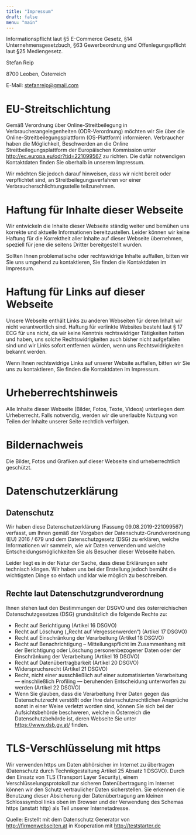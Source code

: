```yaml
---
title: "Impressum"
draft: false
menu: "main"
---
```


Informationspflicht laut §5 E-Commerce Gesetz, §14 Unternehmensgesetzbuch, §63 Gewerbeordnung und Offenlegungspflicht laut §25 Mediengesetz.

Stefan Reip

8700 Leoben, 
Österreich

E-Mail: stefanreip@gmail.com

# EU-Streitschlichtung
Gemäß Verordnung über Online-Streitbeilegung in Verbraucherangelegenheiten (ODR-Verordnung) möchten wir Sie über die Online-Streitbeilegungsplattform (OS-Plattform) informieren.
Verbraucher haben die Möglichkeit, Beschwerden an die Online Streitbeilegungsplattform der Europäischen Kommission unter <http://ec.europa.eu/odr?tid=221099567> zu richten. Die dafür notwendigen Kontaktdaten finden Sie oberhalb in unserem Impressum.

Wir möchten Sie jedoch darauf hinweisen, dass wir nicht bereit oder verpflichtet sind, an Streitbeilegungsverfahren vor einer Verbraucherschlichtungsstelle teilzunehmen.

# Haftung für Inhalte dieser Webseite
Wir entwickeln die Inhalte dieser Webseite ständig weiter und bemühen uns korrekte und aktuelle Informationen bereitzustellen. Leider können wir keine Haftung für die Korrektheit aller Inhalte auf dieser Webseite übernehmen, speziell für jene die seitens Dritter bereitgestellt wurden.

Sollten Ihnen problematische oder rechtswidrige Inhalte auffallen, bitten wir Sie uns umgehend zu kontaktieren, Sie finden die Kontaktdaten im Impressum.

# Haftung für Links auf dieser Webseite
Unsere Webseite enthält Links zu anderen Webseiten für deren Inhalt wir nicht verantwortlich sind. Haftung für verlinkte Websites besteht laut § 17 ECG für uns nicht, da wir keine Kenntnis rechtswidriger Tätigkeiten hatten und haben, uns solche Rechtswidrigkeiten auch bisher nicht aufgefallen sind und wir Links sofort entfernen würden, wenn uns Rechtswidrigkeiten bekannt werden.

Wenn Ihnen rechtswidrige Links auf unserer Website auffallen, bitten wir Sie uns zu kontaktieren, Sie finden die Kontaktdaten im Impressum.

# Urheberrechtshinweis
Alle Inhalte dieser Webseite (Bilder, Fotos, Texte, Videos) unterliegen dem Urheberrecht. Falls notwendig, werden wir die unerlaubte Nutzung von Teilen der Inhalte unserer Seite rechtlich verfolgen.

# Bildernachweis
Die Bilder, Fotos und Grafiken auf dieser Webseite sind urheberrechtlich geschützt.

<!--Die Bilderrechte liegen bei den folgenden Fotografen und Unternehmen: -->

<!--* Fotograf Mustermann-->

# Datenschutzerklärung

## Datenschutz
Wir haben diese Datenschutzerklärung (Fassung 09.08.2019-221099567) verfasst, um Ihnen gemäß der Vorgaben der Datenschutz-Grundverordnung (EU) 2016 / 679 und dem Datenschutzgesetz (DSG) zu erklären, welche Informationen wir sammeln, wie wir Daten verwenden und welche Entscheidungsmöglichkeiten Sie als Besucher dieser Webseite haben.

Leider liegt es in der Natur der Sache, dass diese Erklärungen sehr technisch klingen. Wir haben uns bei der Erstellung jedoch bemüht die wichtigsten Dinge so einfach und klar wie möglich zu beschreiben.

## Rechte laut Datenschutzgrundverordnung
Ihnen stehen laut den Bestimmungen der DSGVO und des österreichischen Datenschutzgesetzes (DSG) grundsätzlich die folgende Rechte zu:

* Recht auf Berichtigung (Artikel 16 DSGVO)
* Recht auf Löschung („Recht auf Vergessenwerden“) (Artikel 17 DSGVO)
* Recht auf Einschränkung der Verarbeitung (Artikel 18 DSGVO)
* Recht auf Benachrichtigung – Mitteilungspflicht im Zusammenhang mit der Berichtigung oder Löschung personenbezogener Daten oder der Einschränkung der  Verarbeitung (Artikel 19 DSGVO)
* Recht auf Datenübertragbarkeit (Artikel 20 DSGVO)
* Widerspruchsrecht (Artikel 21 DSGVO)
* Recht, nicht einer ausschließlich auf einer automatisierten Verarbeitung — einschließlich Profiling — beruhenden Entscheidung unterworfen zu werden (Artikel 22 DSGVO)
* Wenn Sie glauben, dass die Verarbeitung Ihrer Daten gegen das Datenschutzrecht verstößt oder Ihre datenschutzrechtlichen Ansprüche sonst in einer Weise verletzt worden sind, können Sie sich bei der Aufsichtsbehörde beschweren, welche in Österreich die Datenschutzbehörde ist, deren Webseite Sie unter <https://www.dsb.gv.at/> finden.

# TLS-Verschlüsselung mit https
Wir verwenden https um Daten abhörsicher im Internet zu übertragen (Datenschutz durch Technikgestaltung Artikel 25 Absatz 1 DSGVO). Durch den Einsatz von TLS (Transport Layer Security), einem Verschlüsselungsprotokoll zur sicheren Datenübertragung im Internet können wir den Schutz vertraulicher Daten sicherstellen. Sie erkennen die Benutzung dieser Absicherung der Datenübertragung am kleinen Schlosssymbol links oben im Browser und der Verwendung des Schemas https (anstatt http) als Teil unserer Internetadresse.

Quelle: Erstellt mit dem Datenschutz Generator von <http://firmenwebseiten.at> in Kooperation mit <http://teststarter.de>

